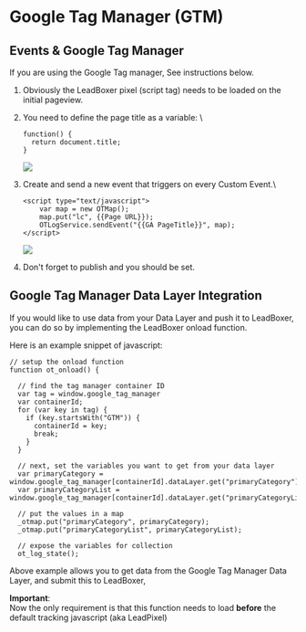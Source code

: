 # Google Tag Manager (GTM)

##

##

## Events & Google Tag Manager

If you are using the Google Tag manager, See instructions below.

1. Obviously the LeadBoxer pixel (script tag) needs to be loaded on the initial pageview.
2.  You need to define the page title as a variable: \


    ```
    function() {
      return document.title;
    }
    ```

    ![](https://d33v4339jhl8k0.cloudfront.net/docs/assets/565e1cb7c697915b26a5c214/images/5f44f7ad042863444aa0cdeb/file-BLAXv0uQk4.png)
3.  Create and send a new event that triggers on every Custom Event.\


    ```
    <script type="text/javascript">    
    	var map = new OTMap();    
    	map.put("lc", {{Page URL}});    
    	OTLogService.sendEvent("{{GA PageTitle}}", map); 
    </script>
    ```

    ![](https://d33v4339jhl8k0.cloudfront.net/docs/assets/565e1cb7c697915b26a5c214/images/5f44f5d9042863444aa0cdd7/file-2LVgTG8MTi.png)
4. Don't forget to publish and you should be set.

## Google Tag Manager Data Layer Integration

If you would like to use data from your Data Layer and push it to LeadBoxer, you can do so by implementing the LeadBoxer onload function.

Here is an example snippet of javascript:

```
// setup the onload function
function ot_onload() {

  // find the tag manager container ID
  var tag = window.google_tag_manager
  var containerId;
  for (var key in tag) {
    if (key.startsWith("GTM")) {
      containerId = key;
      break;
    }
  }

  // next, set the variables you want to get from your data layer
  var primaryCategory = window.google_tag_manager[containerId].dataLayer.get("primaryCategory");
  var primaryCategoryList = window.google_tag_manager[containerId].dataLayer.get("primaryCategoryList");

  // put the values in a map     
  _otmap.put("primaryCategory", primaryCategory);
  _otmap.put("primaryCategoryList", primaryCategoryList);     
     
  // expose the variables for collection
  ot_log_state();
```

Above example allows you to get data from the Google Tag Manager Data Layer, and submit this to LeadBoxer,

**Important**:\
Now the only requirement is that this function needs to load **before** the default tracking javascript (aka LeadPixel)
